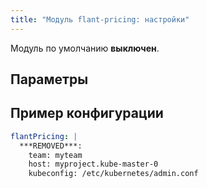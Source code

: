 ```yaml
---
title: "Модуль flant-pricing: настройки"
---
```


Модуль по умолчанию **выключен**.

## Параметры

<!-- SCHEMA -->

## Пример конфигурации

```yaml
flantPricing: |
  ***REMOVED***:
    team: myteam
    host: myproject.kube-master-0
    kubeconfig: /etc/kubernetes/admin.conf
```